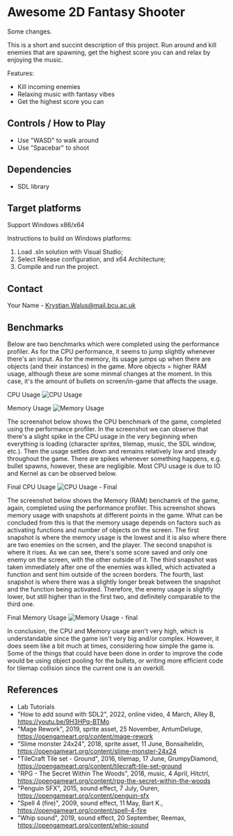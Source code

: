 <!-- ABOUT THE PROJECT -->
#  Awesome 2D Fantasy Shooter

Some changes.

This is a short and succint description of this project. 
Run around and kill enemies that are spawning, get the highest score you can and relax by enjoying the music.

Features:
* Kill incoming enemies
* Relaxing music with fantasy vibes
* Get the highest score you can

## Controls / How to Play
- Use "WASD" to walk around
- Use "Spacebar" to shoot

## Dependencies
* SDL library

## Target platforms
Support Windows x86/x64

Instructions to build on Windows platforms:
1) Load .sln solution with Visual Studio;
2) Select Release configuration, and x64 Architecture;
3) Compile and run the project.

## Contact

Your Name - Krystian.Walus@mail.bcu.ac.uk

## Benchmarks

Below are two benchmarks which were completed using the performance profiler. As for the CPU performance, it seems to jump slightly whenever there's an input. As for the memory, its usage jumps up when there are objects (and their instances) in the game. More objects = higher RAM usage, although these are some minmal changes at the moment. In this case, it's the amount of bullets on screen/in-game that affects the usage.

CPU Usage
![CPU Usage](https://user-images.githubusercontent.com/91696197/205948562-676e4cdd-3031-492b-82bb-6448699dd73e.png)

Memory Usage
![Memory Usage](https://user-images.githubusercontent.com/91696197/205949152-a75bae90-b8d2-4dfa-8a1a-23e99652d8f6.png)

The screenshot below shows the CPU benchmark of the game, completed using the performance profiler. In the screenshot we can observe that there's a slight spike in the CPU usage in the very beginning when everything is loading (character sprites, tilemap, music, the SDL window, etc.). Then the usage settles down and remains relatively low and steady throughout the game. There are spikes whenever something happens, e.g. bullet spawns, however, these are negligible. Most CPU usage is due to IO and Kernel as can be observed below. 

Final CPU Usage
![CPU Usage - Final](https://user-images.githubusercontent.com/91696197/212234958-0d9ac57b-e342-4d44-9410-88f818bf86fb.png)

The screenshot below shows the Memory (RAM) benchamrk of the game, again, completed using the performance profiler. This screenshot shows memory usage with snapshots at different points in the game. What can be concluded from this is that the memory usage depends on factors such as activating functions and number of objects on the screen. The first snapshot is where the memory usage is the lowest and it is also where there are two enemies on the screen, and the player. The second snapshot is where it rises. As we can see, there's some score saved and only one enemy on the screen, with the other outside of it. The third snapshot was taken immediately after one of the enemies was killed, which activated a function and sent him outside of the screen borders. The fourth, last snapshot is where there was a slightly longer break between the snapshot and the function being activated. Therefore, the enemy usage is slightly lower, but still higher than in the first two, and definitely comparable to the third one.

Final Memory Usage
![Memory Usage - final](https://user-images.githubusercontent.com/91696197/212234962-64f8e676-d0be-496c-9574-17c9917ac9d3.png)

In conclusion, the CPU and Memory usage aren't very high, which is understandable since the game isn't very big and/or complex. However, it does seem like a bit much at times, considering how simple the game is. Some of the things that could have been done in order to improve the code would be using object pooling for the bullets, or writing more efficient code for tilemap collision since the current one is an overkill.

## References

- Lab Tutorials
- "How to add sound with SDL2", 2022, online video, 4 March, Alley B, https://youtu.be/9H3HPq-BTMo
- "Mage Rework", 2019, sprite asset, 25 November, AntumDeluge, https://opengameart.org/content/mage-rework
- "Slime monster 24x24", 2018, sprite asset, 11 June, Bonsaiheldin, https://opengameart.org/content/slime-monster-24x24
- "TileCraft Tile set - Ground", 2016, tilemap, 17 June, GrumpyDiamond, https://opengameart.org/content/tilecraft-tile-set-ground
- "RPG - The Secret Within The Woods", 2018, music, 4 April, Hitctrl, https://opengameart.org/content/rpg-the-secret-within-the-woods
- "Penguin SFX", 2015, sound effect, 7 July, Ouren, https://opengameart.org/content/penguin-sfx
- "Spell 4 (fire)", 2009, sound effect, 11 May, Bart K., https://opengameart.org/content/spell-4-fire
- "Whip sound", 2019, sound effect, 20 September, Reemax, https://opengameart.org/content/whip-sound
